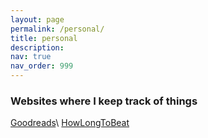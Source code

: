 ```yaml
---
layout: page
permalink: /personal/
title: personal
description: 
nav: true
nav_order: 999
---
```


### Websites where I keep track of things

[Goodreads](https://www.goodreads.com/user/show/9244363-kushin)\\
[HowLongToBeat](https://howlongtobeat.com/user/kushinm)